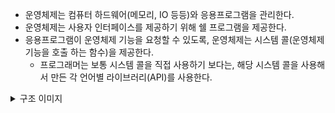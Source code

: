 - 운영체제는 컴퓨터 하드웨어(메모리, IO 등등)와 응용프로그램을 관리한다.
- 운영체제는 사용자 인터페이스를 제공하기 위해 쉘 프로그램을 제공한다.
- 응용프로그램이 운영체제 기능을 요청할 수 있도록, 운영체제는 시스템 콜(운영체제 기능을 호출 하는 함수)을 제공한다.
  - 프로그래머는 보통 시스템 콜을 직접 사용하기 보다는, 해당 시스템 콜을 사용해서 만든 각 언어별 라이브러리(API)를 사용한다.

<details>
  <summary>구조 이미지</summary>
  <image src='./images/01_01.png'>
</details>

<!-- [참고](./images/01_01.png) -->
